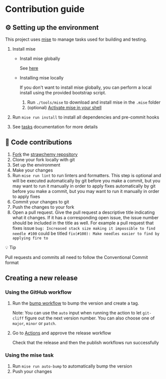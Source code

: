 # Contribution guide

## ⚙️ Setting up the environment

This project uses [mise](https://mise.jdx.dev/) to manage tasks used for building and testing.

1. Install mise

   - Install mise globally

     See [here](https://mise.jdx.dev/installing-mise.html)

   - Installing mise locally

     If you don't want to install mise globally, you can perform a local install using the provided bootstrap script.

     1. Run `./tools/mise` to download and install mise in the `.mise` folder
     2. (optional) [Activate mise in your shell](https://mise.jdx.dev/installing-mise.html#shells)

2. Run `mise run install` to install all dependencies and pre-commit hooks
3. See [tasks](https://github.com/gazorby/strawchemy/blob/main/tasks.md) documentation for more details

## 🤝 Code contributions

1. [Fork](https://github.com/gazorby/strawchemy/fork) the [strawchemy repository](https://github.com/gazorby/strawchemy)
2. Clone your fork locally with git
3. Set up the environment
4. Make your changes
5. Run `mise run lint` to run linters and formatters. This step is optional and will be executed automatically by git before you make a commit, but you may want to run it manually in order to apply fixes automatically by git before you make a commit, but you may want to run it manually in order to apply fixes
6. Commit your changes to git
7. Push the changes to your fork
8. Open a pull request. Give the pull request a descriptive title indicating what it changes. If it has a corresponding open issue, the issue number should be included in the title as well. For example a pull request that fixes issue `bug: Increased stack size making it impossible to find needle #100` could be titled `fix(#100): Make needles easier to find by applying fire to`

💡 Tip

Pull requests and commits all need to follow the Conventional Commit format

## Creating a new release

### Using the GitHub workflow

1. Run the [bump workflow](https://github.com/gazorby/strawchemy/actions/workflows/bump.yaml) to bump the version and create a tag.

   Note: You can use the `auto` input when running the action to let `git-cliff` figure out the next version number. You can also choose one of `major`, `minor` or `patch`.

2. Go to [Actions](https://github.com/gazorby/strawchemy/actions) and approve the release workflow

   Check that the release and then the publish workflows run successfully

### Using the mise task

1. Run `mise run auto-bump` to automatically bump the version
2. Push your changes
